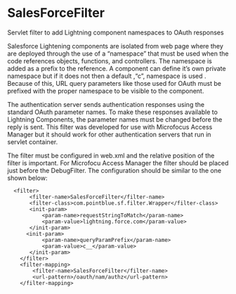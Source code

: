 # SalesForceFilter
Servlet filter to add Lightning component namespaces to OAuth responses

Salesforce Lightening components are isolated from web page where they are deployed through the use of a “namespace”
that must be used when the code references objects, functions, and controllers.  The namespace is added as a prefix 
to the reference.  A component can define it’s own private namespace but if it does not then a default ,“c”, namespace is used . 
Because of this, URL query parameters like those used for OAuth must be prefixed with the proper namespace to be visible to the component.  

The authentication server sends authentication responses using the standard OAuth parameter names. To make these responses available to 
Lightning Components, the parameter names must be changed before the reply is sent. This filter was developed for use with Microfocus Access Manager
but it should work for other authentication servers that run in servlet container.

The filter must be configured in web.xml and the relative position of the filter is important. For Microfocu Access Manager
the filter should be placed just before the DebugFilter. The configuration should be similar to the one shown below:

      <filter>
           <filter-name>SalesForceFilter</filter-name>
           <filter-class>com.pointblue.sf.filter.Wrapper</filter-class>
           <init-param>
               <param-name>requestStringToMatch</param-name>
               <param-value>lightning.force.com</param-value>
           </init-param>
          <init-param>
               <param-name>queryParamPrefix</param-name>
               <param-value>c__</param-value>
           </init-param>
        </filter>
        <filter-mapping>
            <filter-name>SalesForceFilter</filter-name>
            <url-pattern>/oauth/nam/authz</url-pattern>
        </filter-mapping>
